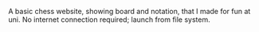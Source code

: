 A basic chess website, showing board and notation, that I made for fun at uni. No internet connection required; launch from file system.
